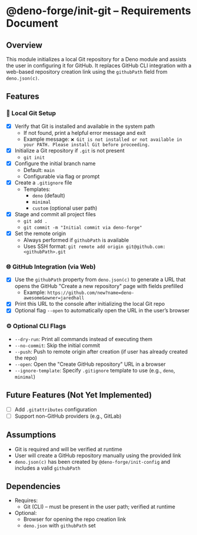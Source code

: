 # @deno-forge/init-git – Requirements Document

## Overview

This module initializes a local Git repository for a Deno module and assists the user in configuring it for GitHub. It replaces GitHub CLI integration with a web-based repository creation link using the `githubPath` field from `deno.json(c)`.

## Features

### 🧱 Local Git Setup

- [x] Verify that Git is installed and available in the system path
    - If not found, print a helpful error message and exit
    - Example message: `❌ Git is not installed or not available in your PATH. Please install Git before proceeding.`
- [x] Initialize a Git repository if `.git` is not present
    - `git init`
- [x] Configure the initial branch name
    - Default: `main`
    - Configurable via flag or prompt
- [x] Create a `.gitignore` file
    - Templates:
        - `deno` (default)
        - `minimal`
        - `custom` (optional user path)
- [x] Stage and commit all project files
    - `git add .`
    - `git commit -m "Initial commit via deno-forge"`
- [x] Set the remote origin
    - Always performed if `githubPath` is available
    - Uses SSH format: `git remote add origin git@github.com:<githubPath>.git`

### 🌐 GitHub Integration (via Web)

- [x] Use the `githubPath` property from `deno.json(c)` to generate a URL that opens the GitHub "Create a new repository" page with fields prefilled
    - Example: `https://github.com/new?name=deno-awesome&owner=jaredhall`
- [x] Print this URL to the console after initializing the local Git repo
- [x] Optional flag `--open` to automatically open the URL in the user’s browser

### ⚙️ Optional CLI Flags

- `--dry-run`: Print all commands instead of executing them
- `--no-commit`: Skip the initial commit
- `--push`: Push to remote origin after creation (if user has already created the repo)
- `--open`: Open the "Create GitHub repository" URL in a browser
- `--ignore-template`: Specify `.gitignore` template to use (e.g., `deno`, `minimal`)

## Future Features (Not Yet Implemented)

- [ ] Add `.gitattributes` configuration
- [ ] Support non-GitHub providers (e.g., GitLab)

## Assumptions

- Git is required and will be verified at runtime
- User will create a GitHub repository manually using the provided link
- `deno.json(c)` has been created by `@deno-forge/init-config` and includes a valid `githubPath`

## Dependencies

- Requires:
    - Git (CLI) – must be present in the user path; verified at runtime
- Optional:
    - Browser for opening the repo creation link
    - `deno.json` with `githubPath` set
